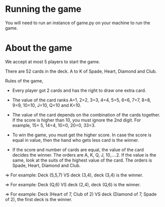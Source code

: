 # Running the game
You will need to run an instance of game.py on your machine to run the game.

# About the game
We accept at most 5 players to start the game.

There are 52 cards in the deck. A to K of Spade, Heart, Diamond and Club.

Rules of the game,

- Every player got 2 cards and has the right to draw one extra card.

- The value of the card ranks A=1, 2=2, 3=3, 4=4, 5=5, 6=6, 7=7, 8=8, 9=9, 10=10, J=10, Q=10 and K=10.

- The value of the card depends on the combination of the cards together. If the score is higher than 10, you must ignore the 2nd digit. For example, 15= 5, 14=4, 10=0, 20=0, 33=3.

- To win the game, you must get the higher score. In case the score is equal in value, then the hand who gets less card is the winner.

- If the score and number of cards are equal, the value of the card decides the winner. The orders are A, K, Q, J, 10,….2. If the value is the same, look at the suits of the highest value of the card. The orders is Spade, Heart, Diamond and Club.

=> For example: Deck (5,5,7) VS deck (3,4), deck (3,4) is the winner.

=> For example: Deck (Q,6) VS deck (2,4), deck (Q,6) is the winner.

=> For example: Deck (Heart of 7, Club of 2) VS deck (Diamond of 7, Spade of 2), the first deck is the winner.